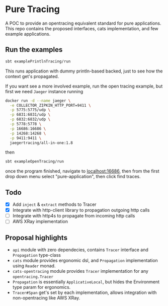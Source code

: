 # Pure Tracing
A POC to provide an opentracing equivalent standard for pure applications.
This repo contains the proposed interfaces, cats implementation, and few example applications.

## Run the examples
```bash
sbt examplePrintlnTracing/run
```
This runs application with dummy println-based backed, just to see how the context get's propagated.

If you want see a more involved example, run the open tracing example, but first we need `Jaeger` instance running
```bash
docker run -d --name jaeger \
  -e COLLECTOR_ZIPKIN_HTTP_PORT=9411 \
  -p 5775:5775/udp \
  -p 6831:6831/udp \
  -p 6832:6832/udp \
  -p 5778:5778 \
  -p 16686:16686 \
  -p 14268:14268 \
  -p 9411:9411 \
  jaegertracing/all-in-one:1.8
```  
then
```bash
sbt exampleOpenTracing/run
```

once the program finished, navigate to [localhost:16686](localhost:16686/), then from the first drop down menu select "pure-application", then click find traces.
 
## Todo
- [x] Add `inject` & `extract` methods to Tracer
- [x] Integrate with http-client library to propagation outgoing http calls
- [ ] Integrate with http4s to propagate from incoming http calls
- [ ] AWS XRay implementation

## Proposal highlights
- `api` module with zero dependecies, contains `Tracer` interface and `Propagation` type-class
- `cats` module provides ergonomic dsl, and `Propagation` implementation using `Reader` monad.
- `cats-opentracing` module provides `Tracer` implementation for any `opentracing.Tracer`
- `Propagation` is essentially `ApplicativeLocal`, but hides the Environment type param for ergonomics. 
- `Tracer#Span` get's set by each implementation, allows integration with non-opentracing like AWS XRay.